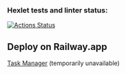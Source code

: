 ### Hexlet tests and linter status:
[![Actions Status](https://github.com/TAndrei17/js-express-developer-project-6/workflows/hexlet-check/badge.svg)](https://github.com/TAndrei17/js-express-developer-project-6/actions)

## Deploy on Railway.app
[Task Manager](js-express-developer-project-6-production-f9b4.up.railway.app)
(temporarily unavailable)